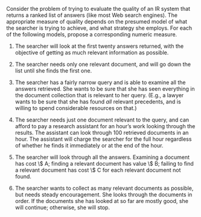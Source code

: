 

Consider the problem of trying to evaluate the quality of an IR system
that returns a ranked list of answers (like most Web search engines).
The appropriate measure of quality depends on the presumed model of what
the searcher is trying to achieve, and what strategy she employs. For
each of the following models, propose a corresponding numeric measure.<br>

1.  The searcher will look at the first twenty answers returned, with
    the objective of getting as much relevant information as possible.<br>

2.  The searcher needs only one relevant document, and will go down the
    list until she finds the first one.<br>

3.  The searcher has a fairly narrow query and is able to examine all
    the answers retrieved. She wants to be sure that she has seen
    everything in the document collection that is relevant to her query.
    (E.g., a lawyer wants to be sure that she has found
    <i>all</i> relevant precedents, and is willing to spend
    considerable resources on that.)<br>

4.  The searcher needs just one document relevant to the query, and can
    afford to pay a research assistant for an hour’s work looking
    through the results. The assistant can look through 100 retrieved
    documents in an hour. The assistant will charge the searcher for the
    full hour regardless of whether he finds it immediately or at the
    end of the hour.<br>

5.  The searcher will look through all the answers. Examining a document
    has cost \\$ A; finding a relevant document has value \\$ B; failing
    to find a relevant document has cost \\$ C for each relevant
    document not found.<br>

6.  The searcher wants to collect as many relevant documents as
    possible, but needs steady encouragement. She looks through the
    documents in order. If the documents she has looked at so far are
    mostly good, she will continue; otherwise, she will stop.
